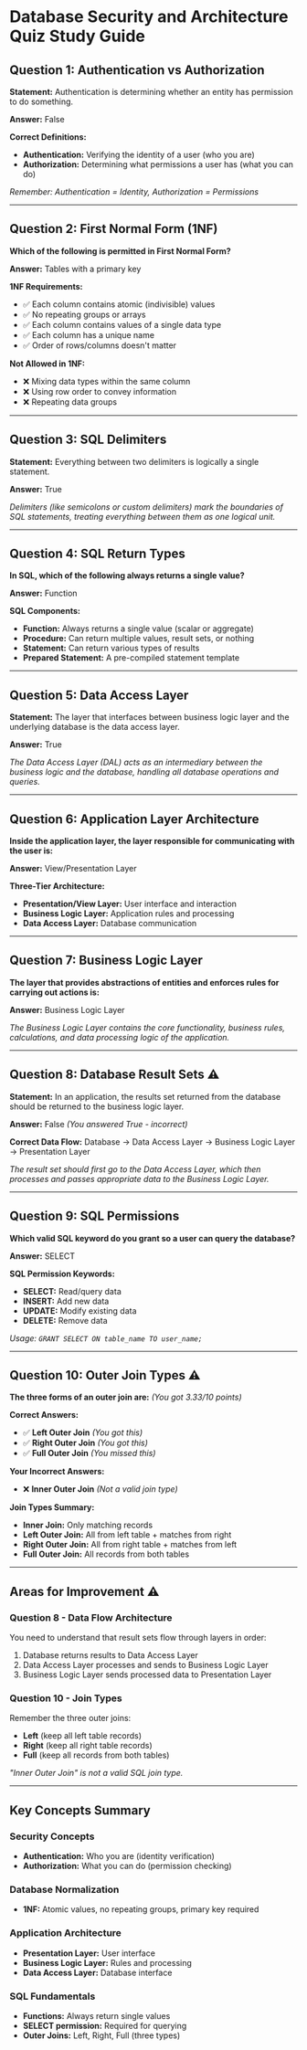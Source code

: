 # Database Security and Architecture Quiz Study Guide

## Question 1: Authentication vs Authorization
**Statement:** Authentication is determining whether an entity has permission to do something.

**Answer:** False

**Correct Definitions:**
- **Authentication:** Verifying the identity of a user (who you are)
- **Authorization:** Determining what permissions a user has (what you can do)

*Remember: Authentication = Identity, Authorization = Permissions*

---

## Question 2: First Normal Form (1NF)
**Which of the following is permitted in First Normal Form?**

**Answer:** Tables with a primary key

**1NF Requirements:**
- ✅ Each column contains atomic (indivisible) values
- ✅ No repeating groups or arrays
- ✅ Each column contains values of a single data type
- ✅ Each column has a unique name
- ✅ Order of rows/columns doesn't matter

**Not Allowed in 1NF:**
- ❌ Mixing data types within the same column
- ❌ Using row order to convey information
- ❌ Repeating data groups

---

## Question 3: SQL Delimiters
**Statement:** Everything between two delimiters is logically a single statement.

**Answer:** True

*Delimiters (like semicolons or custom delimiters) mark the boundaries of SQL statements, treating everything between them as one logical unit.*

---

## Question 4: SQL Return Types
**In SQL, which of the following always returns a single value?**

**Answer:** Function

**SQL Components:**
- **Function:** Always returns a single value (scalar or aggregate)
- **Procedure:** Can return multiple values, result sets, or nothing
- **Statement:** Can return various types of results
- **Prepared Statement:** A pre-compiled statement template

---

## Question 5: Data Access Layer
**Statement:** The layer that interfaces between business logic layer and the underlying database is the data access layer.

**Answer:** True

*The Data Access Layer (DAL) acts as an intermediary between the business logic and the database, handling all database operations and queries.*

---

## Question 6: Application Layer Architecture
**Inside the application layer, the layer responsible for communicating with the user is:**

**Answer:** View/Presentation Layer

**Three-Tier Architecture:**
- **Presentation/View Layer:** User interface and interaction
- **Business Logic Layer:** Application rules and processing
- **Data Access Layer:** Database communication

---

## Question 7: Business Logic Layer
**The layer that provides abstractions of entities and enforces rules for carrying out actions is:**

**Answer:** Business Logic Layer

*The Business Logic Layer contains the core functionality, business rules, calculations, and data processing logic of the application.*

---

## Question 8: Database Result Sets ⚠️
**Statement:** In an application, the results set returned from the database should be returned to the business logic layer.

**Answer:** False *(You answered True - incorrect)*

**Correct Data Flow:**
Database → Data Access Layer → Business Logic Layer → Presentation Layer

*The result set should first go to the Data Access Layer, which then processes and passes appropriate data to the Business Logic Layer.*

---

## Question 9: SQL Permissions
**Which valid SQL keyword do you grant so a user can query the database?**

**Answer:** SELECT

**SQL Permission Keywords:**
- **SELECT:** Read/query data
- **INSERT:** Add new data
- **UPDATE:** Modify existing data
- **DELETE:** Remove data

*Usage: `GRANT SELECT ON table_name TO user_name;`*

---

## Question 10: Outer Join Types ⚠️
**The three forms of an outer join are:** *(You got 3.33/10 points)*

**Correct Answers:**
- ✅ **Left Outer Join** *(You got this)*
- ✅ **Right Outer Join** *(You got this)*
- ✅ **Full Outer Join** *(You missed this)*

**Your Incorrect Answers:**
- ❌ **Inner Outer Join** *(Not a valid join type)*

**Join Types Summary:**
- **Inner Join:** Only matching records
- **Left Outer Join:** All from left table + matches from right
- **Right Outer Join:** All from right table + matches from left  
- **Full Outer Join:** All records from both tables

---

## Areas for Improvement ⚠️

### Question 8 - Data Flow Architecture
You need to understand that result sets flow through layers in order:
1. Database returns results to Data Access Layer
2. Data Access Layer processes and sends to Business Logic Layer
3. Business Logic Layer sends processed data to Presentation Layer

### Question 10 - Join Types
Remember the three outer joins:
- **Left** (keep all left table records)
- **Right** (keep all right table records)  
- **Full** (keep all records from both tables)

*"Inner Outer Join" is not a valid SQL join type.*

---

## Key Concepts Summary

### Security Concepts
- **Authentication:** Who you are (identity verification)
- **Authorization:** What you can do (permission checking)

### Database Normalization
- **1NF:** Atomic values, no repeating groups, primary key required

### Application Architecture
- **Presentation Layer:** User interface
- **Business Logic Layer:** Rules and processing
- **Data Access Layer:** Database interface

### SQL Fundamentals
- **Functions:** Always return single values
- **SELECT permission:** Required for querying
- **Outer Joins:** Left, Right, Full (three types)